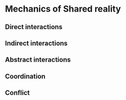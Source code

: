 # Mechanics of Shared reality

## Direct interactions

## Indirect interactions

## Abstract interactions

## Coordination 

## Conflict
